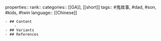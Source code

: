 properties::
rank::
categories:: [[GA]], [[short]] 
tags:: #鬼故事, #dad, #son, #kids, #twin 
language:: [[Chinese]]

	- ## Content
		-
	- ## Variants
	- ## References